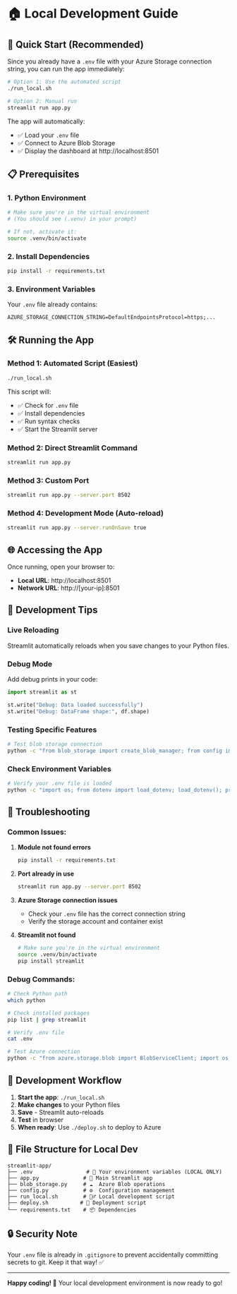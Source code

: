 # 🏠 Local Development Guide

## 🚀 **Quick Start (Recommended)**

Since you already have a `.env` file with your Azure Storage connection string, you can run the app immediately:

```bash
# Option 1: Use the automated script
./run_local.sh

# Option 2: Manual run
streamlit run app.py
```

The app will automatically:
- ✅ Load your `.env` file
- ✅ Connect to Azure Blob Storage  
- ✅ Display the dashboard at http://localhost:8501

## 📋 **Prerequisites**

### 1. **Python Environment**
```bash
# Make sure you're in the virtual environment
# (You should see (.venv) in your prompt)

# If not, activate it:
source .venv/bin/activate
```

### 2. **Install Dependencies**
```bash
pip install -r requirements.txt
```

### 3. **Environment Variables**
Your `.env` file already contains:
```env
AZURE_STORAGE_CONNECTION_STRING=DefaultEndpointsProtocol=https;...
```

## 🛠️ **Running the App**

### **Method 1: Automated Script (Easiest)**
```bash
./run_local.sh
```
This script will:
- ✅ Check for `.env` file
- ✅ Install dependencies
- ✅ Run syntax checks
- ✅ Start the Streamlit server

### **Method 2: Direct Streamlit Command**
```bash
streamlit run app.py
```

### **Method 3: Custom Port**
```bash
streamlit run app.py --server.port 8502
```

### **Method 4: Development Mode (Auto-reload)**
```bash
streamlit run app.py --server.runOnSave true
```

## 🌐 **Accessing the App**

Once running, open your browser to:
- **Local URL**: http://localhost:8501
- **Network URL**: http://[your-ip]:8501

## 🔧 **Development Tips**

### **Live Reloading**
Streamlit automatically reloads when you save changes to your Python files.

### **Debug Mode**
Add debug prints in your code:
```python
import streamlit as st

st.write("Debug: Data loaded successfully")
st.write("Debug: DataFrame shape:", df.shape)
```

### **Testing Specific Features**
```bash
# Test blob storage connection
python -c "from blob_storage import create_blob_manager; from config import AppConfig; config = AppConfig.get_azure_storage_config(); blob_manager = create_blob_manager(config['storage_account_name'], config['container_name']); print('✅ Connection successful' if blob_manager.check_blob_exists(config['blob_name']) else '❌ Connection failed')"
```

### **Check Environment Variables**
```bash
# Verify your .env file is loaded
python -c "import os; from dotenv import load_dotenv; load_dotenv(); print('Azure Storage:', 'Found' if os.getenv('AZURE_STORAGE_CONNECTION_STRING') else 'Not found')"
```

## 🐛 **Troubleshooting**

### **Common Issues:**

1. **Module not found errors**
   ```bash
   pip install -r requirements.txt
   ```

2. **Port already in use**
   ```bash
   streamlit run app.py --server.port 8502
   ```

3. **Azure Storage connection issues**
   - Check your `.env` file has the correct connection string
   - Verify the storage account and container exist

4. **Streamlit not found**
   ```bash
   # Make sure you're in the virtual environment
   source .venv/bin/activate
   pip install streamlit
   ```

### **Debug Commands:**
```bash
# Check Python path
which python

# Check installed packages
pip list | grep streamlit

# Verify .env file
cat .env

# Test Azure connection
python -c "from azure.storage.blob import BlobServiceClient; import os; from dotenv import load_dotenv; load_dotenv(); print('Testing connection...'); client = BlobServiceClient.from_connection_string(os.getenv('AZURE_STORAGE_CONNECTION_STRING')); print('✅ Success')"
```

## 🔄 **Development Workflow**

1. **Start the app**: `./run_local.sh`
2. **Make changes** to your Python files
3. **Save** - Streamlit auto-reloads
4. **Test** in browser
5. **When ready**: Use `./deploy.sh` to deploy to Azure

## 📂 **File Structure for Local Dev**
```
streamlit-app/
├── .env                 # 🔑 Your environment variables (LOCAL ONLY)
├── app.py              # 🎨 Main Streamlit app
├── blob_storage.py     # ☁️  Azure Blob operations  
├── config.py           # ⚙️  Configuration management
├── run_local.sh        # 🏃‍♂️ Local development script
├── deploy.sh          # 🚀 Deployment script
└── requirements.txt    # 📦 Dependencies
```

## 🔒 **Security Note**
Your `.env` file is already in `.gitignore` to prevent accidentally committing secrets to git. Keep it that way! ✅

---

**Happy coding! 🎉** Your local development environment is now ready to go!
